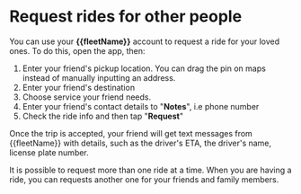 <h1>Request rides for other people</h1>

You can use your **{{fleetName}}** account to request a ride for your loved ones. To do this, open the app, then:

1. Enter your friend's pickup location. You can drag the pin on maps instead of manually inputting an address.
2. Enter your friend's destination
2. Choose service your friend needs.
3. Enter your friend's contact details to "**Notes**", i.e phone number
6. Check the ride info and then tap "**Request**"

Once the trip is accepted, your friend will get text messages from {{fleetName}} with details, such as the driver's ETA, the driver's name, license plate number.

It is possible to request more than one ride at a time. When you are having a ride, you can requests another one for your friends and family members.